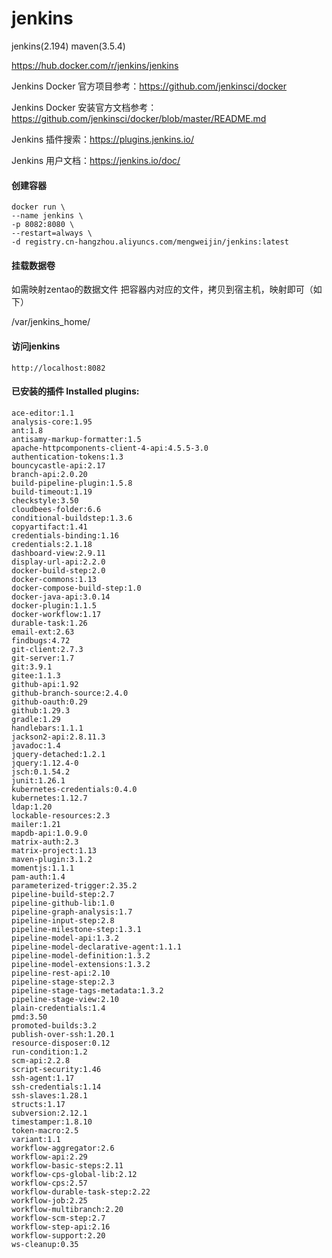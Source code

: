 # jenkins
jenkins(2.194) maven(3.5.4)

https://hub.docker.com/r/jenkins/jenkins
	
Jenkins Docker 官方项目参考：https://github.com/jenkinsci/docker

Jenkins Docker 安装官方文档参考：https://github.com/jenkinsci/docker/blob/master/README.md

Jenkins 插件搜索：https://plugins.jenkins.io/

Jenkins 用户文档：https://jenkins.io/doc/

#### 创建容器
```
docker run \
--name jenkins \
-p 8082:8080 \
--restart=always \
-d registry.cn-hangzhou.aliyuncs.com/mengweijin/jenkins:latest
```
#### 挂载数据卷
如需映射zentao的数据文件 把容器内对应的文件，拷贝到宿主机，映射即可（如下）

/var/jenkins_home/
	
#### 访问jenkins
	http://localhost:8082
	


#### 已安装的插件 Installed plugins:
	ace-editor:1.1
	analysis-core:1.95
	ant:1.8
	antisamy-markup-formatter:1.5
	apache-httpcomponents-client-4-api:4.5.5-3.0
	authentication-tokens:1.3
	bouncycastle-api:2.17
	branch-api:2.0.20
	build-pipeline-plugin:1.5.8
	build-timeout:1.19
    checkstyle:3.50
	cloudbees-folder:6.6
	conditional-buildstep:1.3.6
	copyartifact:1.41
	credentials-binding:1.16
	credentials:2.1.18
	dashboard-view:2.9.11
	display-url-api:2.2.0
	docker-build-step:2.0
	docker-commons:1.13
	docker-compose-build-step:1.0
	docker-java-api:3.0.14
	docker-plugin:1.1.5
	docker-workflow:1.17
	durable-task:1.26
	email-ext:2.63
    findbugs:4.72
	git-client:2.7.3
	git-server:1.7
	git:3.9.1
	gitee:1.1.3
	github-api:1.92
	github-branch-source:2.4.0
	github-oauth:0.29
	github:1.29.3
	gradle:1.29
	handlebars:1.1.1
	jackson2-api:2.8.11.3
	javadoc:1.4
	jquery-detached:1.2.1
	jquery:1.12.4-0
	jsch:0.1.54.2
	junit:1.26.1
	kubernetes-credentials:0.4.0
	kubernetes:1.12.7
	ldap:1.20
	lockable-resources:2.3
	mailer:1.21
	mapdb-api:1.0.9.0
	matrix-auth:2.3
	matrix-project:1.13
	maven-plugin:3.1.2
	momentjs:1.1.1
	pam-auth:1.4
	parameterized-trigger:2.35.2
	pipeline-build-step:2.7
	pipeline-github-lib:1.0
	pipeline-graph-analysis:1.7
	pipeline-input-step:2.8
	pipeline-milestone-step:1.3.1
	pipeline-model-api:1.3.2
	pipeline-model-declarative-agent:1.1.1
	pipeline-model-definition:1.3.2
	pipeline-model-extensions:1.3.2
	pipeline-rest-api:2.10
	pipeline-stage-step:2.3
	pipeline-stage-tags-metadata:1.3.2
	pipeline-stage-view:2.10
	plain-credentials:1.4
    pmd:3.50
	promoted-builds:3.2
	publish-over-ssh:1.20.1
	resource-disposer:0.12
	run-condition:1.2
	scm-api:2.2.8
	script-security:1.46
	ssh-agent:1.17
	ssh-credentials:1.14
	ssh-slaves:1.28.1
	structs:1.17
	subversion:2.12.1
	timestamper:1.8.10
	token-macro:2.5
	variant:1.1
	workflow-aggregator:2.6
	workflow-api:2.29
	workflow-basic-steps:2.11
	workflow-cps-global-lib:2.12
	workflow-cps:2.57
	workflow-durable-task-step:2.22
	workflow-job:2.25
	workflow-multibranch:2.20
	workflow-scm-step:2.7
	workflow-step-api:2.16
	workflow-support:2.20
	ws-cleanup:0.35
